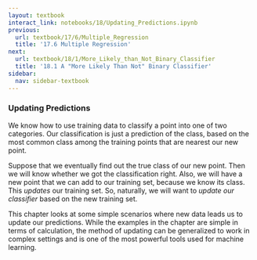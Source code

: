 ```yaml
---
layout: textbook
interact_link: notebooks/18/Updating_Predictions.ipynb
previous:
  url: textbook/17/6/Multiple_Regression
  title: '17.6 Multiple Regression'
next:
  url: textbook/18/1/More_Likely_than_Not_Binary_Classifier
  title: '18.1 A "More Likely Than Not" Binary Classifier'
sidebar:
  nav: sidebar-textbook
---
```


### Updating Predictions ###
We know how to use training data to classify a point into one of two categories. Our classification is just a prediction of the class, based on the most common class among the training points that are nearest our new point. 

Suppose that we eventually find out the true class of our new point. Then we will know whether we got the classification right. Also, we will have a new point that we can add to our training set, because we know its class. This *updates* our training set. So, naturally, we will want to *update our classifier* based on the new training set.

This chapter looks at some simple scenarios where new data leads us to update our predictions. While the examples in the chapter are simple in terms of calculation, the method of updating can be generalized to work in complex settings and is one of the most powerful tools used for machine learning.
